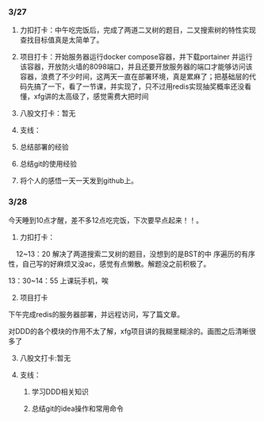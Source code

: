 ### 3/27

1. 力扣打卡：中午吃完饭后，完成了两道二叉树的题目，二叉搜索树的特性实现查找目标值真是太简单了。

2. 项目打卡：开始服务器运行docker compose容器，并下载portainer 并运行该容器，开放防火墙的8098端口，并且还要开放服务器的端口才能够访问该容器，浪费了不少时间，这两天一直在部署环境，真是累麻了；把基础层的代码先搞了一下，看了一节课，并实现了，只不过用redis实现抽奖概率还没看懂，xfg讲的太高级了，感觉需费大把时间

3. 八股文打卡：暂无

4. 支线：

5. 总结部署的经验

6. 总结git的使用经验

7. 将个人的感悟一天一天发到github上。



### 3/28

今天睡到10点才醒，差不多12点吃完饭，下次要早点起来！！。

1. 力扣打卡：

    12~13：20 解决了两道搜索二叉树的题目，没想到的是BST的中 序遍历的有序性，自己写的好麻烦又没ac，感觉有点懒散。解题没之前积极了。

13：30~14：55 上课玩手机，唉

2. 项目打卡

下午完成redis的服务器部署，并远程访问，写了篇文章。

对DDD的各个模块的作用不太了解，xfg项目讲的我糊里糊涂的。画图之后清晰很多了

3. 八股文打卡:暂无

4. 支线：
   
   1. 学习DDD相关知识
   
   2. 总结git的idea操作和常用命令





















